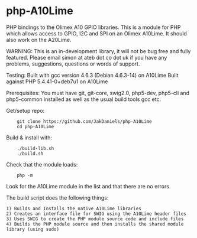 php-A10Lime
===========

PHP bindings to the Olimex A10 GPIO libraries.
This is a module for PHP which allows access to GPIO, I2C and SPI on an Olimex A10Lime. It should also work on the A20Lime.


WARNING: This is an in-development library, it will not be bug free and fully featured.
    Please email simon at ateb dot co dot uk if you have any problems, suggestions,
    questions or words of support.
    
Testing:
    Built with gcc version 4.6.3 (Debian 4.6.3-14) on A10Lime
    Built against PHP 5.4.41-0+deb7u1 on A10Lime
    

Prerequisites:
    You must have git, git-core, swig2.0, php5-dev, php5-cli and php5-common installed
    as well as the usual build tools gcc etc.
    
    
Get/setup repo:

		git clone https://github.com/JakDaniels/php-A10Lime
		cd php-A10Lime

Build & install with:
    
		./build-lib.sh
		./build.sh
		
Check that the module loads:

		php -m
		
Look for the A10Lime module in the list and that there are no errors.
    
The build script does the following things:
    
	1) Builds and Installs the native A10Lime libraries
	2) Creates an interface file for SWIG using the A10Lime header files
	3) Uses SWIG to create the PHP module source code and include files
	4) Builds the PHP module source and then installs the shared module library (using sudo)

